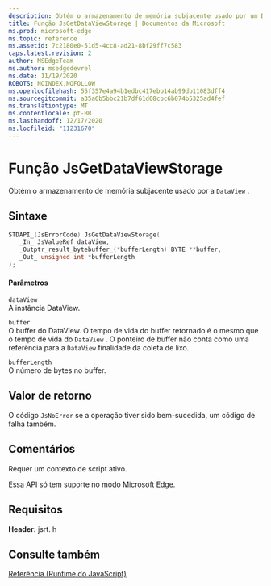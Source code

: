 ```yaml
---
description: Obtém o armazenamento de memória subjacente usado por um DataView.
title: Função JsGetDataViewStorage | Documentos da Microsoft
ms.prod: microsoft-edge
ms.topic: reference
ms.assetid: 7c2180e0-51d5-4cc8-ad21-8bf29ff7c583
caps.latest.revision: 2
author: MSEdgeTeam
ms.author: msedgedevrel
ms.date: 11/19/2020
ROBOTS: NOINDEX,NOFOLLOW
ms.openlocfilehash: 55f357e4a94b1edbc417ebb14ab99db11083dff4
ms.sourcegitcommit: a35a6b5bbc21b7df61d08cbc6b074b5325ad4fef
ms.translationtype: MT
ms.contentlocale: pt-BR
ms.lasthandoff: 12/17/2020
ms.locfileid: "11231670"
---
```

# Função JsGetDataViewStorage

Obtém o armazenamento de memória subjacente usado por a `DataView` .  
  
## Sintaxe  
  
```cpp  
STDAPI_(JsErrorCode) JsGetDataViewStorage(  
   _In_ JsValueRef dataView,  
   _Outptr_result_bytebuffer_(*bufferLength) BYTE **buffer,  
   _Out_ unsigned int *bufferLength  
);  
```  
  
#### Parâmetros  
 `dataView`  
 A instância DataView.  
  
 `buffer`  
 O buffer do DataView. O tempo de vida do buffer retornado é o mesmo que o tempo de vida do `DataView` . O ponteiro de buffer não conta como uma referência para a `DataView` finalidade da coleta de lixo.  
  
 `bufferLength`  
 O número de bytes no buffer.  
  
## Valor de retorno  
 O código `JsNoError` se a operação tiver sido bem-sucedida, um código de falha também.  
  
## Comentários  
 Requer um contexto de script ativo.  
  
 Essa API só tem suporte no modo Microsoft Edge.  
  
## Requisitos  
 **Header:** jsrt. h  
  
## Consulte também  
 [Referência (Runtime do JavaScript)](../chakra-hosting/reference-javascript-runtime.md)
